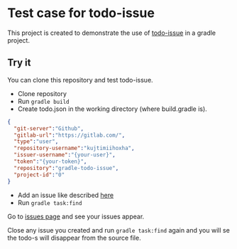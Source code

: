 # Test case for todo-issue
This project is created to demonstrate the use of [todo-issue](https://github.com/kujtimiihoxha/todo-issue) in a gradle project.
## Try it
You can clone this repository and test todo-issue.

- Clone repository 
- Run ``` gradle build ```
- Create todo.json in the working directory (where build.gradle is).
```json
{
  "git-server":"Github",
  "gitlab-url":"https://gitlab.com/",
  "type":"user",
  "repository-username":"kujtimiihoxha",
  "issuer-username":"{your-user}",
  "token":"{your-token}",
  "repository":"gradle-todo-issue",
  "project-id":"0"
}
```
- Add an issue like described [here](https://github.com/kujtimiihoxha/todo-issue#syntax)
- Run ```gradle task:find```

Go to [issues page](https://github.com/kujtimiihoxha/gradle-todo-issue/issues) and see your issues appear.

Close any issue you created and run ```gradle task:find``` again and you will se the todo-s will disappear from the source file.